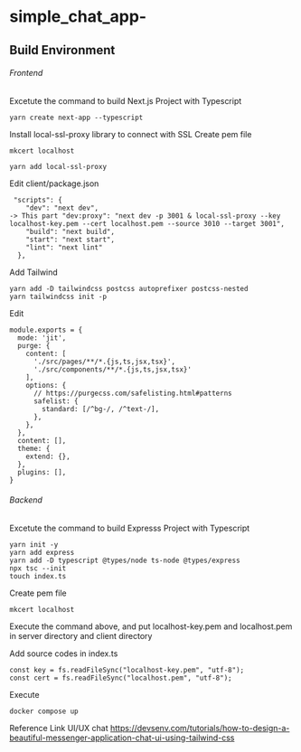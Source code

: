 # simple_chat_app-

## Build Environment

###### Frontend

Excetute the command to build Next.js Project with Typescript

```
yarn create next-app --typescript
```

Install local-ssl-proxy library to connect with SSL
Create pem file

```
mkcert localhost
```

```
yarn add local-ssl-proxy
```

Edit client/package.json

```
 "scripts": {
    "dev": "next dev",
-> This part "dev:proxy": "next dev -p 3001 & local-ssl-proxy --key localhost-key.pem --cert localhost.pem --source 3010 --target 3001",
    "build": "next build",
    "start": "next start",
    "lint": "next lint"
  },
```

Add Tailwind

```
yarn add -D tailwindcss postcss autoprefixer postcss-nested
yarn tailwindcss init -p
```

Edit

```
module.exports = {
  mode: 'jit',
  purge: {
    content: [
      './src/pages/**/*.{js,ts,jsx,tsx}',
      './src/components/**/*.{js,ts,jsx,tsx}'
    ],
    options: {
      // https://purgecss.com/safelisting.html#patterns
      safelist: {
        standard: [/^bg-/, /^text-/],
      },
    },
  },
  content: [],
  theme: {
    extend: {},
  },
  plugins: [],
}
```

###### Backend

Excetute the command to build Expresss Project with Typescript

```
yarn init -y
yarn add express
yarn add -D typescript @types/node ts-node @types/express
npx tsc --init
touch index.ts
```

Create pem file

```
mkcert localhost
```

Execute the command above, and put localhost-key.pem and localhost.pem in server directory and client directory

Add source codes in index.ts

```
const key = fs.readFileSync("localhost-key.pem", "utf-8");
const cert = fs.readFileSync("localhost.pem", "utf-8");
```

Execute

```
docker compose up
```

Reference Link
UI/UX chat
https://devsenv.com/tutorials/how-to-design-a-beautiful-messenger-application-chat-ui-using-tailwind-css

